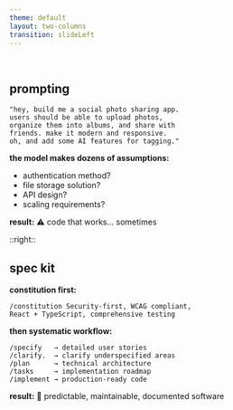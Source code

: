 ```yaml
---
theme: default
layout: two-columns
transition: slideLeft
---
```


<br/>

## prompting

```
"hey, build me a social photo sharing app.
users should be able to upload photos, 
organize them into albums, and share with 
friends. make it modern and responsive.
oh, and add some AI features for tagging."
```

**the model makes dozens of assumptions:**
- authentication method?
- file storage solution?
- API design?
- scaling requirements?

**result:** ⚠️ code that works... sometimes

::right::

## spec kit

**constitution first:**
```
/constitution Security-first, WCAG compliant,
React + TypeScript, comprehensive testing
```

**then systematic workflow:**
```
/specify   → detailed user stories
/clarify.  → clarify underspecified areas
/plan      → technical architecture  
/tasks     → implementation roadmap
/implement → production-ready code
```

**result:** 🎯 predictable, maintainable, documented software
